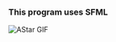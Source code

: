 ### This program uses SFML

![AStar GIF](https://media.giphy.com/media/i8zZdrpkyvZ0oi4dnT/giphy-downsized-large.gif)
